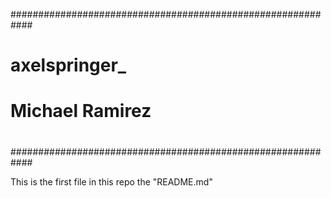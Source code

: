 ############################################################
#							   #
#						           #
#						           #
#	               axelspringer_                       #
#							   #
#		      Michael Ramirez			   #
#							   #
#						           #
#							   #
#							   #
#							   #
#							   #
############################################################


This is the first file in this repo the "README.md"
